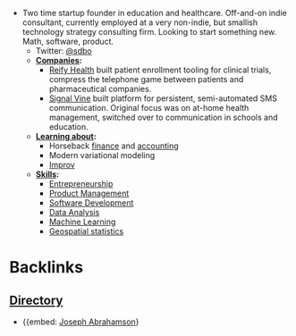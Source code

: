 - Two time startup founder in education and healthcare. Off-and-on indie consultant, currently employed at a very non-indie, but smallish technology strategy consulting firm. Looking to start something new. Math, software, product.
    - Twitter: [@sdbo](https://twitter.com/sdbo)
    - **[Companies](<Companies.md>):**
        - [Reify Health](https://www.reifyhealth.com/) built patient enrollment tooling for clinical trials, compress the telephone game between patients and pharmaceutical companies.
        - [Signal Vine](https://www.signalvine.com/) built platform for persistent, semi-automated SMS communication. Original focus was on at-home health management, switched over to communication in schools and education.
    - **[Learning about](<Learning about.md>):**
        - Horseback [finance](<finance.md>) and [accounting](<accounting.md>)
        - Modern variational modeling
        - [Improv](<Improv.md>)
    - **[Skills](<Skills.md>):**
        - [Entrepreneurship](<Entrepreneurship.md>)
        - [Product Management](<Product Management.md>)
        - [Software Development](<Software Development.md>)
        - [Data Analysis](<Data Analysis.md>)
        - [Machine Learning](<Machine Learning.md>)
        - [Geospatial statistics](<Geospatial statistics.md>)

# Backlinks
## [Directory](<Directory.md>)
- {{embed: [Joseph Abrahamson](<Joseph Abrahamson.md>)}

